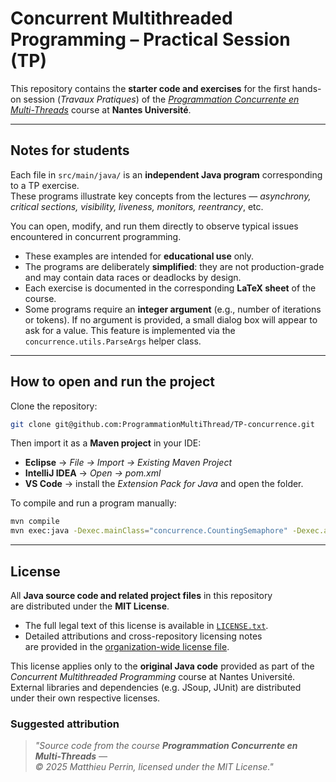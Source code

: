 # Concurrent Multithreaded Programming – Practical Session (TP)

This repository contains the **starter code and exercises** for the first hands-on session (*Travaux Pratiques*) of the *[Programmation Concurrente en Multi-Threads](https://github.com/ProgrammationMultiThread/)* course at **Nantes Université**.

---

## Notes for students

Each file in `src/main/java/` is an **independent Java program** corresponding to a TP exercise.  
These programs illustrate key concepts from the lectures — *asynchrony, critical sections, visibility, liveness, monitors, reentrancy*, etc.

You can open, modify, and run them directly to observe typical issues
encountered in concurrent programming.

- These examples are intended for **educational use** only.  
- The programs are deliberately **simplified**: they are not production-grade and may contain data races or deadlocks by design.  
- Each exercise is documented in the corresponding **LaTeX sheet** of the course.  
- Some programs require an **integer argument** (e.g., number of iterations or tokens). If no argument is provided, a small dialog box will appear to ask for a value. This feature is implemented via the `concurrence.utils.ParseArgs` helper class.

---

## How to open and run the project

Clone the repository:

```bash
git clone git@github.com:ProgrammationMultiThread/TP-concurrence.git
```

Then import it as a **Maven project** in your IDE:
- **Eclipse** → *File → Import → Existing Maven Project*  
- **IntelliJ IDEA** → *Open → pom.xml*  
- **VS Code** → install the *Extension Pack for Java* and open the folder.

To compile and run a program manually:
```bash
mvn compile
mvn exec:java -Dexec.mainClass="concurrence.CountingSemaphore" -Dexec.args="6"
```

---

## License

All **Java source code and related project files** in this repository  
are distributed under the **MIT License**.

- The full legal text of this license is available in [`LICENSE.txt`](LICENSE.txt).  
- Detailed attributions and cross-repository licensing notes  
  are provided in the [organization-wide license file](https://github.com/ProgrammationMultiThread/.github/blob/main/LICENSE.md).

This license applies only to the **original Java code** provided as part of the  
*Concurrent Multithreaded Programming* course at Nantes Université.  
External libraries and dependencies (e.g. JSoup, JUnit) are distributed  
under their own respective licenses.

### Suggested attribution

> *"Source code from the course **Programmation Concurrente en Multi-Threads** —  
> © 2025 Matthieu Perrin, licensed under the MIT License."*
